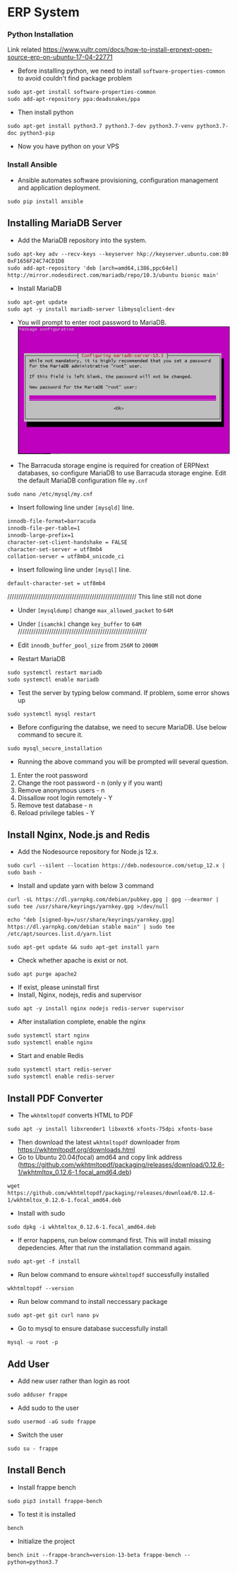 # ERP System

### Python Installation

Link related
https://www.vultr.com/docs/how-to-install-erpnext-open-source-erp-on-ubuntu-17-04-22771

- Before installing python, we need to install `software-properties-common` to avoid couldn't find package problem

```
sudo apt-get install software-properties-common
sudo add-apt-repository ppa:deadsnakes/ppa
```

- Then install python

```
sudo apt-get install python3.7 python3.7-dev python3.7-venv python3.7-doc python3-pip
```

- Now you have python on your VPS

### Install Ansible

- Ansible automates software provisioning, configuration management and application deployment.

```
sudo pip install ansible
```

## Installing MariaDB Server

- Add the MariaDB repository into the system.

```
sudo apt-key adv --recv-keys --keyserver hkp://keyserver.ubuntu.com:80 0xF1656F24C74CD1D8
sudo add-apt-repository 'deb [arch=amd64,i386,ppc64el] http://mirror.nodesdirect.com/mariadb/repo/10.3/ubuntu bionic main'
```

- Install MariaDB

```
sudo apt-get update
sudo apt -y install mariadb-server libmysqlclient-dev
```

- You will prompt to enter root password to MariaDB.
  <img src="./MariaDB_password_prompt.png" alt="MariaDB_password_prompt"/>

- The Barracuda storage engine is required for creation of ERPNext databases, so configure MariaDB to use Barracuda storage engine. Edit the default MariaDB configuration file `my.cnf`

```
sudo nano /etc/mysql/my.cnf
```

- Insert following line under `[mysqld]` line.

```
innodb-file-format=barracuda
innodb-file-per-table=1
innodb-large-prefix=1
character-set-client-handshake = FALSE
character-set-server = utf8mb4
collation-server = utf8mb4_unicode_ci
```

- Insert following line under `[mysql]` line.

```
default-character-set = utf8mb4
```

//////////////////////////////////////////////////////////
This line still not done

- Under `[mysqldump]` change `max_allowed_packet` to `64M`
- Under `[isamchk]` change `key_buffer` to `64M`
  //////////////////////////////////////////////////////////

- Edit `innodb_buffer_pool_size` from `256M` to `2000M`
- Restart MariaDB

```
sudo systemctl restart mariadb
sudo systemctl enable mariadb
```

- Test the server by typing below command. If problem, some error shows up

```
sudo systemctl mysql restart
```

- Before configuring the databse, we need to secure MariaDB. Use below command to secure it.

```
sudo mysql_secure_installation
```

- Running the above command you will be prompted will several question.

1. Enter the root password
2. Change the root password - n (only y if you want)
3. Remove anonymous users - n
4. Dissallow root login remotely - Y
5. Remove test database - n
6. Reload privilege tables - Y

## Install Nginx, Node.js and Redis

- Add the Nodesource repository for Node.js 12.x.

```
sudo curl --silent --location https://deb.nodesource.com/setup_12.x | sudo bash -
```

- Install and update yarn with below 3 command

```
curl -sL https://dl.yarnpkg.com/debian/pubkey.gpg | gpg --dearmor | sudo tee /usr/share/keyrings/yarnkey.gpg >/dev/null
```

```
echo "deb [signed-by=/usr/share/keyrings/yarnkey.gpg] https://dl.yarnpkg.com/debian stable main" | sudo tee /etc/apt/sources.list.d/yarn.list
```

```
sudo apt-get update && sudo apt-get install yarn
```

- Check whether apache is exist or not.

```
sudo apt purge apache2
```

- If exist, please uninstall first
- Install, Nginx, nodejs, redis and supervisor

```
sudo apt -y install nginx nodejs redis-server supervisor
```

- After installation complete, enable the nginx

```
sudo systemctl start nginx
sudo systemctl enable nginx
```

- Start and enable Redis

```
sudo systemctl start redis-server
sudo systemctl enable redis-server
```

## Install PDF Converter

- The `wkhtmltopdf` converts HTML to PDF

```
sudo apt -y install libxrender1 libxext6 xfonts-75dpi xfonts-base
```

- Then download the latest `wkhtmltopdf` downloader from https://wkhtmltopdf.org/downloads.html
- Go to Ubuntu 20.04(focal) amd64 and copy link address (https://github.com/wkhtmltopdf/packaging/releases/download/0.12.6-1/wkhtmltox_0.12.6-1.focal_amd64.deb)

```
wget https://github.com/wkhtmltopdf/packaging/releases/download/0.12.6-1/wkhtmltox_0.12.6-1.focal_amd64.deb
```

- Install with sudo

```
sudo dpkg -i wkhtmltox_0.12.6-1.focal_amd64.deb
```

- If error happens, run below command first. This will install missing depedencies. After that run the installation command again.

```
sudo apt-get -f install
```

- Run below command to ensure `wkhtmltopdf` successfully installed

```
wkhtmltopdf --version
```

- Run below command to install neccessary package

```
sudo apt-get git curl nano pv
```

- Go to mysql to ensure database successfully install

```
mysql -u root -p
```

## Add User

- Add new user rather than login as root

```
sudo adduser frappe
```

- Add sudo to the user

```
sudo usermod -aG sudo frappe
```

- Switch the user

```
sudo su - frappe
```

## Install Bench

- Install frappe bench

```
sudo pip3 install frappe-bench
```

- To test it is installed

```
bench
```

- Initialize the project

```
bench init --frappe-branch=version-13-beta frappe-bench --python=python3.7
```
